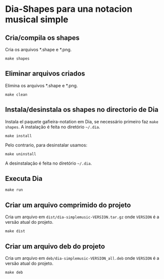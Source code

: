 # Dia-Shapes para una notacion musical simple

## Cria/compila os shapes
Cria os arquivos *.shape e *.png. 

	make shapes

## Eliminar arquivos criados
Elimina os arquivos *.shape e *.png.

	make clean

## Instala/desinstala os shapes no directorio de Dia 
Instala el paquete gafieira-notation em Dia, se necessário primeiro faz `make shapes`.
A instalação é feita no diretório `~/.dia`.

	make install

Pelo contrario, para desinstalar usamos:

    make uninstall

A desinstalação é feita no diretório `~/.dia`.

## Executa Dia

	make run

## Criar um arquivo comprimido do projeto
Cria um arquivo em `dist/dia-simplemusic-VERSION.tar.gz` onde `VERSION` é a versão atual do projeto.

	make dist

## Criar um arquivo deb do projeto
Cria um arquivo em `deb/dia-simplemusic-VERSION_all.deb` onde `VERSION` é a versão atual do projeto.

	make deb


